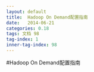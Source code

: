 ```yaml
---
layout: default
title:  Hadoop On Demand配置指南
date:   2014-06-21
categories: 0.18
tags: 文档 98
tag-index: 1
inner-tag-index: 98
---
```


#Hadoop On Demand配置指南






